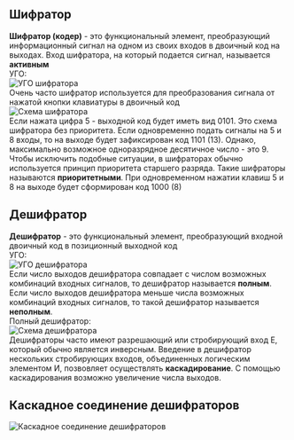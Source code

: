 ## Шифратор
**Шифратор (кодер)** - это функциональный элемент, преобразующий информационный сигнал на одном из своих входов в двоичный код на выходах. Вход шифратора, на который подается сигнал, называется **активным**  
УГО:  
![УГО шифратора](06_01.%20УГО%20шифратора.png)  
Очень часто шифратор используется для преобразования сигнала от нажатой кнопки клавиатуры в двоичный код  
![Схема шифратора](06_02.%20Схема%20шифратора.png)  
Если нажата цифра 5 - выходной код будет иметь вид 0101. Это схема шифратора без приоритета. Если одновременно подать сигналы на 5 и 8 входы, то на выходе будет зафиксирован код 1101 (13). Однако, максимально возможное одноразрядное десятичное число - это 9.  
Чтобы исключить подобные ситуации, в шифраторах обычно используется принцип приоритета старшего разряда. Такие шифраторы называются **приоритетными**. При одновременном нажатии клавиш 5 и 8 на выходе будет сформирован код 1000 (8)  
## Дешифратор
**Дешифратор** - это функциональный элемент, преобразующий входной двоичный код в позиционный выходной код  
УГО:  
![УГО дешифратора](06_03.%20УГО%20дешифратора.png)  
Если число выходов дешифратора совпадает с числом возможных комбинаций входных сигналов, то дешифратор называется **полным**. Если число выходов дешифратора меньше числа возможных комбинаций входных сигналов, то такой дешифратор называется **неполным**.  
Полный дешифратор:  
![Схема дешифратора](06_04.%20Схема%20дешифратора.png)  
Дешифраторы часто имеют разрешающий или стробирующий вход E, который обычно является инверсным. Введение в дешифратор нескольких стробирующих входов, объединенных логическим элементом И, позвовляет осуществлять **каскадирование**. С помощью каскадирования возможно увеличение числа выходов.  
## Каскадное соединение дешифраторов
![Каскадное соединение дешифраторов](06_05.%20Каскадное%20соединение%20дешифраторов.png)  